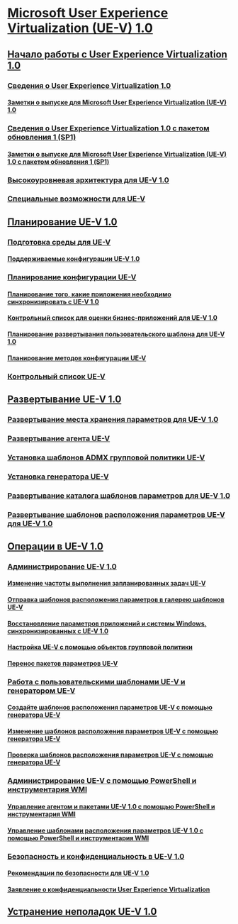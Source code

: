 # [Microsoft User Experience Virtualization (UE-V) 1.0](index.md)
## [Начало работы с User Experience Virtualization 1.0](getting-started-with-user-experience-virtualization-10.md)
### [Сведения о User Experience Virtualization 1.0](about-user-experience-virtualization-10.md)
#### [Заметки о выпуске для Microsoft User Experience Virtualization (UE-V) 1.0](microsoft-user-experience-virtualization--ue-v--10-release-notes.md)
### [Сведения о User Experience Virtualization 1.0 с пакетом обновления 1 (SP1)](about-user-experience-virtualization-10-sp1.md)
#### [Заметки о выпуске для Microsoft User Experience Virtualization (UE-V) 1.0 с пакетом обновления 1 (SP1)](microsoft-user-experience-virtualization--ue-v--10-sp1-release-notes.md)
### [Высокоуровневая архитектура для UE-V 1.0](high-level-architecture-for-ue-v-10.md)
### [Специальные возможности для UE-V](accessibility-for-ue-v.md)
## [Планирование UE-V 1.0](planning-for-ue-v-10.md)
### [Подготовка среды для UE-V](preparing-your-environment-for-ue-v.md)
#### [Поддерживаемые конфигурации UE-V 1.0](supported-configurations-for-ue-v-10.md)
### [Планирование конфигурации UE-V](planning-for-ue-v-configuration.md)
#### [Планирование того, какие приложения необходимо синхронизировать с UE-V 1.0](planning-which-applications-to-synchronize-with-ue-v-10.md)
#### [Контрольный список для оценки бизнес-приложений для UE-V 1.0](checklist-for-evaluating-line-of-business-applications-for-ue-v-10.md)
#### [Планирование развертывания пользовательского шаблона для UE-V 1.0](planning-for-custom-template-deployment-for-ue-v-10.md)
#### [Планирование методов конфигурации UE-V](planning-for-ue-v-configuration-methods.md)
### [Контрольный список UE-V](ue-v-checklist.md)
## [Развертывание UE-V 1.0](deploying-ue-v-10.md)
### [Развертывание места хранения параметров для UE-V 1.0](deploying-the-settings-storage-location-for-ue-v-10.md)
### [Развертывание агента UE-V](deploying-the-ue-v-agent.md)
### [Установка шаблонов ADMX групповой политики UE-V](installing-the-ue-v-group-policy-admx-templates.md)
### [Установка генератора UE-V](installing-the-ue-v-generator.md)
### [Развертывание каталога шаблонов параметров для UE-V 1.0](deploying-the-settings-template-catalog-for-ue-v-10.md)
### [Развертывание шаблонов расположения параметров UE-V для UE-V 1.0](deploying-ue-v-settings-location-templates-for-ue-v-10.md)
## [Операции в UE-V 1.0](operations-for-ue-v-10.md)
### [Администрирование UE-V 1.0](administering-ue-v-10.md)
#### [Изменение частоты выполнения запланированных задач UE-V](changing-the-frequency-of-ue-v-scheduled-tasks.md)
#### [Отправка шаблонов расположения параметров в галерею шаблонов UE-V](sharing-settings-location-templates-with-the-ue-v-template-gallery.md)
#### [Восстановление параметров приложений и системы Windows, синхронизированных с UE-V 1.0](restoring-application-and-windows-settings-synchronized-with-ue-v-10.md)
#### [Настройка UE-V с помощью объектов групповой политики](configuring-ue-v-with-group-policy-objects.md)
#### [Перенос пакетов параметров UE-V](migrating-ue-v-settings-packages.md)
### [Работа с пользовательскими шаблонами UE-V и генератором UE-V](working-with-custom-ue-v-templates-and-the-ue-v-generator.md)
#### [Создайте шаблонов расположения параметров UE-V с помощью генератора UE-V](create-ue-v-settings-location-templates-with-the-ue-v-generator.md)
#### [Изменение шаблонов расположения параметров UE-V с помощью генератора UE-V](edit-ue-v-settings-location-templates-with-the-ue-v-generator.md)
#### [Проверка шаблонов расположения параметров UE-V с помощью генератора UE-V](validate-ue-v-settings-location-templates-with-ue-v-generator.md)
### [Администрирование UE-V с помощью PowerShell и инструментария WMI](administering-ue-v-with-powershell-and-wmi.md)
#### [Управление агентом и пакетами UE-V 1.0 с помощью PowerShell и инструментария WMI](managing-the-ue-v-10-agent-and-packages-with-powershell-and-wmi.md)
#### [Управление шаблонами расположения параметров UE-V 1.0 с помощью PowerShell и инструментария WMI](managing-ue-v-10-settings-location-templates-using-powershell-and-wmi.md)
### [Безопасность и конфиденциальность в UE-V 1.0](security-and-privacy-for-ue-v-10.md)
#### [Рекомендации по безопасности для UE-V 1.0](ue-v-10-security-considerations.md)
#### [Заявление о конфиденциальности User Experience Virtualization](user-experience-virtualization-privacy-statement.md)
## [Устранение неполадок UE-V 1.0](troubleshooting-ue-v-10.md)

